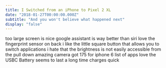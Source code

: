 ```yaml
---
title: I Switched from an iPhone to Pixel 2 XL
date: "2018-01-27T00:00:00.000Z"
subtitle: "And you won't believe what happened next"
display: "false"
---
```

too large
screen is nice
google assistant is way better than siri
love the fingerprint sensor on back
i like the little square button that allows you to switch applications
i hate that the brightness is not easily accessible from the pull down
amazing camera
got 175 for iphone 6
list of apps
love the USBC
Battery seems to last a long time
charges quick
